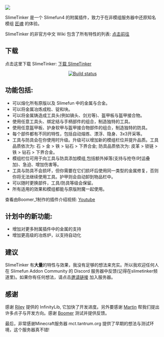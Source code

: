 ![](https://cdn.jsdelivr.net/gh/Sefiraat/SlimeTinker/images/logo/logo_large.png)

SlimeTinker 是一个 Slimefun4 的附属插件，致力于在非模组服务器中还原知名模组 [匠魂](https://www.curseforge.com/minecraft/mc-mods/tinkers-construct) 的体验。

SlimeTinker 的非官方中文 Wiki 包含了所有特性的列表: [点击前往](https://slimetinker.guizhanss.wiki)

## 下载

点击这里下载 SlimeTinker: [下载 SlimeTinker](https://github.com/ybw0014/SlimeTinker-CN/actions/workflows/maven.yml)

<p align="center">
  <a href="https://github.com/ybw0014/SlimeTinker-CN/actions/workflows/maven.yml">
    <img src="https://github.com/ybw0014/SlimeTinker-CN/actions/workflows/maven.yml/badge.svg" alt="Build status"/>
  </a>
</p>

## 功能包括:

* 可以熔化所有原版以及 Slimefun 中的金属与合金。
* 可以将金属冶炼成粒、锭和块。
* 可以将金属铸造成工具头(例如镐头、剑刃等)、盔甲板与盔甲接合物。
* 使用任意工具头、绑定结与手柄部件的组合，制造独特的工具。
* 使用任意盔甲板、护身软甲与盔甲接合物部件的组合，制造独特的防具。
* 每个部件都有不同的特性，包括自动熔炼、漂浮、隐身、3x3开采等。
* 工具与防具会在你使用时升级。升级可以增加新的模组栏位并提升品质。工具品质依次为: 石 > 金 > 铁 > 钻石 > 下界合金; 防具品质依次为: 皮革 > 锁链 > 铁 > 钻石 > 下界合金。
* 模组栏位可用于向工具与防具添加模组,包括额外掉落(支持与抢夺/时运叠加)、急迫、增加伤害等。
* 工具与防具不会损坏，但你需要在它们损坏后使用同一类型的金属修复，否则你将无法继续使用工具。护甲则会自动卸到物品栏中。
* 可以随时更换部件，工具/防具等级会保留。
* 所有适用的效果和模组都能与原版附魔一起使用。

查看由Boomer_1制作的插件介绍视频: [Youtube](https://youtu.be/gAUoxj-h26s)

## 计划中的新功能:

* 增加对更多附属插件中的金属的支持
* 增加更高级的冶炼炉，以支持自动化

## 建议

SlimeTinker 有**大量**的特性与效果，我没有足够的想法来充实。所以我欢迎任何人在 Slimefun Addon Community 的 Discord 服务器中反馈(记得在slimetinker频道里)。如果你有任何想法，请点击[邀请链接](https://discord.gg/SqD3gg5SAU) 加入服务器。

## 感谢

感谢 [Riley](https://github.com/Mooy1) 提供的 InfinityLib, 它加快了开发进度。另外要感谢 [Martin](https://github.com/martinbrom) 帮我们提出许多点子与开发方向。感谢 [Boomer](https://www.youtube.com/channel/UC2ZmER18YBRYube-62-JVpA) 测试并提供反馈。

最后，非常感谢Minecraft服务器 mct.tantrum.org 提供了早期的想法与测试环境，这个服务器真不错!